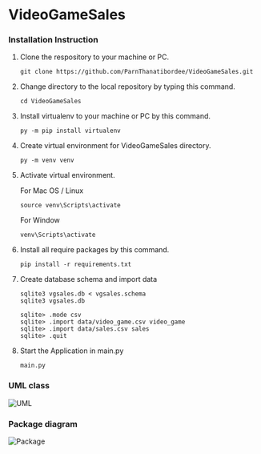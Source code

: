 # VideoGameSales

### Installation Instruction

1. Clone the respository to your machine or PC.

    ```
   git clone https://github.com/ParnThanatibordee/VideoGameSales.git
    ```
2. Change directory to the local repository by typing this command.

    ```
   cd VideoGameSales
    ```
3. Install virtualenv to your machine or PC by this command.

    ```
   py -m pip install virtualenv
    ```
4. Create virtual environment for VideoGameSales directory.

    ```
   py -m venv venv
    ```
5. Activate virtual environment.

    For Mac OS / Linux
    ```
   source venv\Scripts\activate
    ```
    
    For Window
    ```
   venv\Scripts\activate
    ```
6. Install all require packages by this command.

    ```
   pip install -r requirements.txt
    ```
7. Create database schema and import data

    ```
   sqlite3 vgsales.db < vgsales.schema
   sqlite3 vgsales.db
   
   sqlite> .mode csv
   sqlite> .import data/video_game.csv video_game
   sqlite> .import data/sales.csv sales
   sqlite> .quit
    ```
8. Start the Application in main.py

    ```
   main.py
    ```
   

### UML class
![UML](https://user-images.githubusercontent.com/64191096/165668031-e420556a-e74e-4bf5-9860-d7685559f063.png)


### Package diagram
![Package](https://user-images.githubusercontent.com/64191096/165670815-695fbbfe-ebc9-4874-89c0-4cbbaf382318.png)
